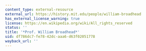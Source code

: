 ```yaml
---
content_type: external-resource
external_url: https://history.mit.edu/people/william-broadhead
has_external_license_warning: true
license: https://en.wikipedia.org/wiki/All_rights_reserved
status: ''
title: '*Prof. William Broadhead*'
uid: df786dc7-fe78-42dc-aaa6-d63f02051778
wayback_url: ''
---
```

